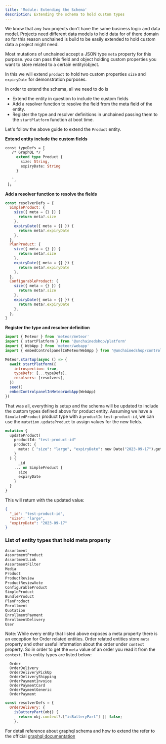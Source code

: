 ```yaml
---
title: 'Module: Extending the Schema'
description: Extending the schema to hold custom types
---
```


We know that any two projects don't have the same business logic and data model. Projects need different data models to hold data for of there domain so for this reason unchained is build to be easily extended to hold custom data a project might need.

Most mutations of unchained accept a JSON type `meta` property for this purpose. you can pass this field and object holding custom properties you want to store related to a certain entity/object.

In this we will extend `product` to hold two custom properties `size` and `expiryDate` for demonstration purposes.

In order to extend the schema, all we need to do is

- Extend the entity in question to include the custom fields
- Add a resolver function to resolve the field from the meta field of the entity.
- Register the type and resolver definitions in unchained passing them to the `startPlatform` function at boot time.

Let's follow the above guide to extend the `Product` entity.

**Extend entity include the custom fields**

```graphql
const typeDefs = [
   /* GraphQL */ `
     extend type Product {
       size: String,
       expiryDate: String
     }

   `,
 ];
```

**Add a resolver function to resolve the fields**

```js
const resolverDefs = {
  SimpleProduct: {
    size({ meta = {} }) {
      return meta?.size
    },
    expiryDate({ meta = {} }) {
      return meta?.expiryDate
    },
  },
  PlanProduct: {
    size({ meta = {} }) {
      return meta?.size
    },
    expiryDate({ meta = {} }) {
      return meta?.expiryDate
    },
  },
  ConfigurableProduct: {
    size({ meta = {} }) {
      return meta?.size
    },
    expiryDate({ meta = {} }) {
      return meta?.expiryDate
    },
  },
}
```

**Register the type and resolver definition**

```js
import { Meteor } from 'meteor/meteor'
import { startPlatform } from '@unchainedshop/platform'
import { WebApp } from 'meteor/webapp'
import { embedControlpanelInMeteorWebApp } from '@unchainedshop/controlpanel'

Meteor.startup(async () => {
  await startPlatform({
    introspection: true,
    typeDefs: [...typeDefs],
    resolvers: [resolvers],
  })
  seed()
  embedControlpanelInMeteorWebApp(WebApp)
})
```

That was all, everything is setup and the schema will be updated to include the custom types defined above for product entity.
Assuming we have a `SimulatedProduct` product type with a `productId` `test-product-id`, we can use the `mutation.updateProduct` to assign values for the new fields.

```graphql
mutation {
  updateProduct(
    productId: "test-product-id"
    product: {
      meta: { "size": "large", "expiryDate": new Date("2023-09-17").getTime() }
    }
  ) {
      _id
    ... on SimpleProduct {
      size
      expiryDate
    }
  }
}
```

This will return with the updated value:

```json
{
  "_id": "test-product-id",
  "size": "large",
  "expiryDate": "2023-09-17"
}
```

### List of entity types that hold meta property

```js
Assortment
AssortmentProduct
AssortmentLink
AssortmentFilter
Media
Product
ProductReview
ProductReviewVote
ConfigurableProduct
SimpleProduct
BundleProduct
PlanProduct
Enrollment
Quotation
EnrollmentPayment
EnrollmentDelivery
User
```

Note: While every entity that listed above exposes a meta property there is an exception for Order related entities. Order related entities store `meta` property and other useful information about the order under `context` property. So in order to get the `meta` value of an order you read it from the `context`. This entity types are listed below:

```
  Order
  OrderDelivery
  OrderDeliveryPickUp
  OrderDeliveryShipping
  OrderPaymentInvoice
  OrderPaymentCard
  OrderPaymentGeneric
  OrderPayment
```

```js
const resolverDefs = {
  OrderDelivery: {
    isBatteryPart(obj) {
      return obj.context?.["isBatteryPart"] || false;
    },

```

For detail reference about graphql schema and how to extend the refer to the official [graphql documentation](https://graphql.org/learn/schema/)
